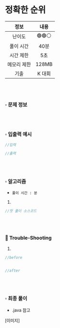 # 정확한 순위

|   정보    |                내용                 |
|:-----------:|:---------------------------------:|
|   난이도   |               🟢🟢⚪               |
|  풀이 시간  |                40분                |
|  시간 제한  |                5초                 |
| 메모리 제한  |               128MB               |
| 기출 |               K 대회                |

<br>
<br>

### ▫️ 문제 정보


<br>
<br>

### ▫️ 입출력 예시
```java
//입력

```
```java
//출력

```

<br>
<br>

### ▫️ 알고리즘
- ```풀이 시간 : 분```
1. 

```java
//첫 풀이 소스코드

```

<br>
<br>

### 🚀 Trouble-Shooting

1. 
```java
//before


//after


```
<br>
<br>

### ▫️ 최종 풀이
- .java 참고

[이미지]
